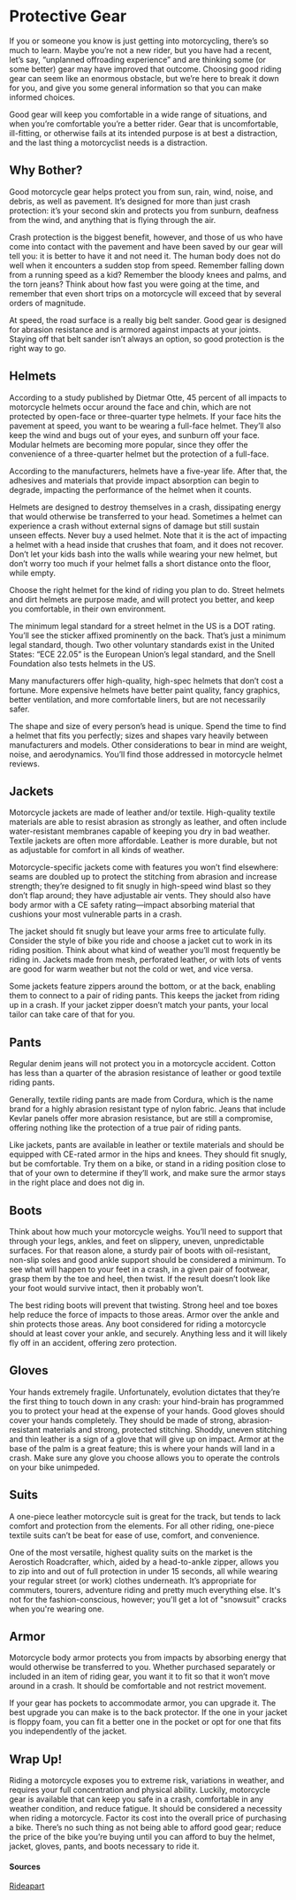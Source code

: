 # Protective Gear

If you or someone you know is just getting into motorcycling, there’s so much to learn. Maybe you’re not a new rider, but you have had a recent, let’s say, “unplanned offroading experience” and are thinking some (or some better) gear may have improved that outcome. Choosing good riding gear can seem like an enormous obstacle, but we’re here to break it down for you, and give you some general information so that you can make informed choices.

Good gear will keep you comfortable in a wide range of situations, and when you’re comfortable you’re a better rider. Gear that is uncomfortable, ill-fitting, or otherwise fails at its intended purpose is at best a distraction, and the last thing a motorcyclist needs is a distraction.
## Why Bother?

Good motorcycle gear helps protect you from sun, rain, wind, noise, and debris, as well as pavement. It’s designed for more than just crash protection: it’s your second skin and protects you from sunburn, deafness from the wind, and anything that is flying through the air.

Crash protection is the biggest benefit, however, and those of us who have come into contact with the pavement and have been saved by our gear will tell you: it is better to have it and not need it. The human body does not do well when it encounters a sudden stop from speed. Remember falling down from a running speed as a kid? Remember the bloody knees and palms, and the torn jeans? Think about how fast you were going at the time, and remember that even short trips on a motorcycle will exceed that by several orders of magnitude.

At speed, the road surface is a really big belt sander. Good gear is designed for abrasion resistance and is armored against impacts at your joints. Staying off that belt sander isn’t always an option, so good protection is the right way to go.
## Helmets

According to a study published by Dietmar Otte, 45 percent of all impacts to motorcycle helmets occur around the face and chin, which are not protected by open-face or three-quarter type helmets. If your face hits the pavement at speed, you want to be wearing a full-face helmet. They’ll also keep the wind and bugs out of your eyes, and sunburn off your face. Modular helmets are becoming more popular, since they offer the convenience of a three-quarter helmet but the protection of a full-face.

According to the manufacturers, helmets have a five-year life. After that, the adhesives and materials that provide impact absorption can begin to degrade, impacting the performance of the helmet when it counts.

Helmets are designed to destroy themselves in a crash, dissipating energy that would otherwise be transferred to your head. Sometimes a helmet can experience a crash without external signs of damage but still sustain unseen effects. Never buy a used helmet. Note that it is the act of impacting a helmet with a head inside that crushes that foam, and it does not recover. Don’t let your kids bash into the walls while wearing your new helmet, but don’t worry too much if your helmet falls a short distance onto the floor, while empty.

Choose the right helmet for the kind of riding you plan to do. Street helmets and dirt helmets are purpose made, and will protect you better, and keep you comfortable, in their own environment.

The minimum legal standard for a street helmet in the US is a DOT rating. You’ll see the sticker affixed prominently on the back. That’s just a minimum legal standard, though. Two other voluntary standards exist in the United States: “ECE 22.05” is the European Union’s legal standard, and the Snell Foundation also tests helmets in the US.

Many manufacturers offer high-quality, high-spec helmets that don’t cost a fortune. More expensive helmets have better paint quality, fancy graphics, better ventilation, and more comfortable liners, but are not necessarily safer.

The shape and size of every person’s head is unique. Spend the time to find a helmet that fits you perfectly; sizes and shapes vary heavily between manufacturers and models. Other considerations to bear in mind are weight, noise, and aerodynamics. You’ll find those addressed in motorcycle helmet reviews.
## Jackets

Motorcycle jackets are made of leather and/or textile. High-quality textile materials are able to resist abrasion as strongly as leather, and often include water-resistant membranes capable of keeping you dry in bad weather. Textile jackets are often more affordable. Leather is more durable, but not as adjustable for comfort in all kinds of weather.

Motorcycle-specific jackets come with features you won’t find elsewhere: seams are doubled up to protect the stitching from abrasion and increase strength; they’re designed to fit snugly in high-speed wind blast so they don’t flap around; they have adjustable air vents. They should also have body armor with a CE safety rating—impact absorbing material that cushions your most vulnerable parts in a crash.

The jacket should fit snugly but leave your arms free to articulate fully. Consider the style of bike you ride and choose a jacket cut to work in its riding position. Think about what kind of weather you’ll most frequently be riding in. Jackets made from mesh, perforated leather, or with lots of vents are good for warm weather but not the cold or wet, and vice versa.

Some jackets feature zippers around the bottom, or at the back, enabling them to connect to a pair of riding pants. This keeps the jacket from riding up in a crash. If your jacket zipper doesn’t match your pants, your local tailor can take care of that for you.
## Pants

Regular denim jeans will not protect you in a motorcycle accident. Cotton has less than a quarter of the abrasion resistance of leather or good textile riding pants. 

Generally, textile riding pants are made from Cordura, which is the name brand for a highly abrasion resistant type of nylon fabric. Jeans that include Kevlar panels offer more abrasion resistance, but are still a compromise, offering nothing like the protection of a true pair of riding pants.

Like jackets, pants are available in leather or textile materials and should be equipped with CE-rated armor in the hips and knees. They should fit snugly, but be comfortable. Try them on a bike, or stand in a riding position close to that of your own to determine if they’ll work, and make sure the armor stays in the right place and does not dig in.
## Boots

Think about how much your motorcycle weighs. You’ll need to support that through your legs, ankles, and feet on slippery, uneven, unpredictable surfaces. For that reason alone, a sturdy pair of boots with oil-resistant, non-slip soles and good ankle support should be considered a minimum. To see what will happen to your feet in a crash, in a given pair of footwear, grasp them by the toe and heel, then twist. If the result doesn’t look like your foot would survive intact, then it probably won’t.

The best riding boots will prevent that twisting. Strong heel and toe boxes help reduce the force of impacts to those areas. Armor over the ankle and shin protects those areas. Any boot considered for riding a motorcycle should at least cover your ankle, and securely. Anything less and it will likely fly off in an accident, offering zero protection.
## Gloves

Your hands extremely fragile. Unfortunately, evolution dictates that they’re the first thing to touch down in any crash: your hind-brain has programmed you to protect your head at the expense of your hands. Good gloves should cover your hands completely. They should be made of strong, abrasion-resistant materials and strong, protected stitching. Shoddy, uneven stitching and thin leather is a sign of a glove that will give up on impact. Armor at the base of the palm is a great feature; this is where your hands will land in a crash. Make sure any glove you choose allows you to operate the controls on your bike unimpeded.
## Suits

A one-piece leather motorcycle suit is great for the track, but tends to lack comfort and protection from the elements. For all other riding, one-piece textile suits can’t be beat for ease of use, comfort, and convenience.

One of the most versatile, highest quality suits on the market is the Aerostich Roadcrafter, which, aided by a head-to-ankle zipper, allows you to zip into and out of full protection in under 15 seconds, all while wearing your regular street (or work) clothes underneath. It’s appropriate for commuters, tourers, adventure riding and pretty much everything else. It's not for the fashion-conscious, however; you'll get a lot of "snowsuit" cracks when you're wearing one.

## Armor

Motorcycle body armor protects you from impacts by absorbing energy that would otherwise be transferred to you. Whether purchased separately or included in an item of riding gear, you want it to fit so that it won’t move around in a crash. It should be comfortable and not restrict movement.

If your gear has pockets to accommodate armor, you can upgrade it. The best upgrade you can make is to the back protector. If the one in your jacket is floppy foam, you can fit a better one in the pocket or opt for one that fits you independently of the jacket.
## Wrap Up!

Riding a motorcycle exposes you to extreme risk, variations in weather, and requires your full concentration and physical ability. Luckily, motorcycle gear is available that can keep you safe in a crash, comfortable in any weather condition, and reduce fatigue. It should be considered a necessity when riding a motorcycle. Factor its cost into the overall price of purchasing a bike. There’s no such thing as not being able to afford good gear; reduce the price of the bike you’re buying until you can afford to buy the helmet, jacket, gloves, pants, and boots necessary to ride it.

#### Sources
[Rideapart](https://www.rideapart.com/reviews/255121/a-beginners-guide-to-motorcycle-gear/)